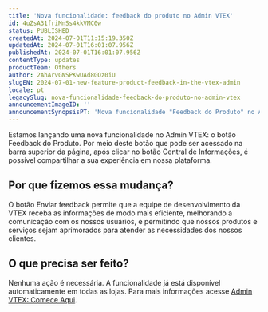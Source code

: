 ```yaml
---
title: 'Nova funcionalidade: feedback do produto no Admin VTEX'
id: 4uZsA31friMnSs4kkVMC0w
status: PUBLISHED
createdAt: 2024-07-01T11:15:19.350Z
updatedAt: 2024-07-01T16:01:07.956Z
publishedAt: 2024-07-01T16:01:07.956Z
contentType: updates
productTeam: Others
author: 2AhArvGNSPKwUAd8GOz0iU
slugEN: 2024-07-01-new-feature-product-feedback-in-the-vtex-admin
locale: pt
legacySlug: nova-funcionalidade-feedback-do-produto-no-admin-vtex
announcementImageID: ''
announcementSynopsisPT: 'Nova funcionalidade "Feedback do Produto" no Admin VTEX permite que você compartilhe seu feedback com nossa equipe.'
---
```


Estamos lançando uma nova funcionalidade no Admin VTEX: o botão Feedback do Produto. 
Por meio deste botão que pode ser acessado na barra superior da página, após clicar no botão Central de Informações, é possível compartilhar a sua experiência em nossa plataforma.

## Por que fizemos essa mudança?
O botão Enviar feedback permite que a equipe de desenvolvimento da VTEX receba as informações de modo mais eficiente, melhorando a comunicação com os nossos usuários, e permitindo que nossos produtos e serviços sejam aprimorados para atender as necessidades dos nossos clientes.

## O que precisa ser feito?
Nenhuma ação é necessária. A funcionalidade já está disponível automaticamente em todas as lojas. Para mais informações acesse [Admin VTEX: Comece Aqui](/pt/tutorial/admin-vtex-comece-aqui--531cHtUCUi3puRXNDmKziw).
